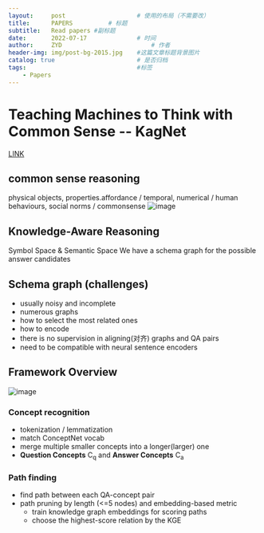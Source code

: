 ```yaml
---
layout:     post   				    # 使用的布局（不需要改）
title:      PAPERS 			# 标题 
subtitle:   Read papers #副标题
date:       2022-07-17 				# 时间
author:     ZYD 						# 作者
header-img: img/post-bg-2015.jpg 	#这篇文章标题背景图片
catalog: true 						# 是否归档
tags:								#标签
    - Papers
---
```


# Teaching Machines to Think with Common Sense -- KagNet
[LINK](https://www.bilibili.com/video/BV1TQ4y1C7Xj?spm_id_from=444.41.0.0)
## common sense reasoning
physical objects, properties.affordance / temporal, numerical / human behaviours, social norms / commonsense
![image](https://user-images.githubusercontent.com/48316842/134642062-3f37464c-6f70-4859-b597-4dbf31209003.png)

## Knowledge-Aware Reasoning
Symbol Space & Semantic Space
We have a schema graph for the possible answer candidates

## Schema graph (challenges)
- usually noisy and incomplete
- numerous graphs
- how to select the most related ones
- how to encode
- there is no supervision in aligning(对齐) graphs and QA pairs
- need to be compatible with neural sentence encoders

## Framework Overview
![image](https://user-images.githubusercontent.com/48316842/134831225-081eeeab-b8e9-4885-8332-7175ecfc796e.png)
### Concept recognition
- tokenization / lemmatization
- match ConceptNet vocab
- merge multiple smaller concepts into a longer(larger) one
- **Question Concepts** C<sub>q</sub> and **Answer Concepts** C<sub>a</sub>

### Path finding
- find path between each QA-concept pair
- path pruning by length (<=5 nodes) and embedding-based metric
  - train knowledge graph embeddings for scoring paths
  - choose the highest-score relation by the KGE
